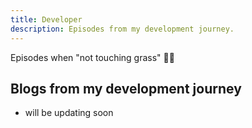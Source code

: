```yaml
---
title: Developer
description: Episodes from my development journey.
---
```


Episodes when "not touching grass" 👨‍💻

## Blogs from my development journey

- will be updating soon